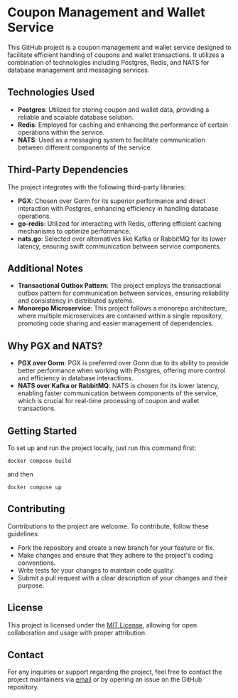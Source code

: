 # Coupon Management and Wallet Service

This GitHub project is a coupon management and wallet service designed to facilitate efficient handling of coupons and wallet transactions. It utilizes a combination of technologies including Postgres, Redis, and NATS for database management and messaging services.

## Technologies Used

- **Postgres**: Utilized for storing coupon and wallet data, providing a reliable and scalable database solution.
- **Redis**: Employed for caching and enhancing the performance of certain operations within the service.
- **NATS**: Used as a messaging system to facilitate communication between different components of the service.

## Third-Party Dependencies

The project integrates with the following third-party libraries:

- **PGX**: Chosen over Gorm for its superior performance and direct interaction with Postgres, enhancing efficiency in handling database operations.
- **go-redis**: Utilized for interacting with Redis, offering efficient caching mechanisms to optimize performance.
- **nats.go**: Selected over alternatives like Kafka or RabbitMQ for its lower latency, ensuring swift communication between service components.

## Additional Notes

- **Transactional Outbox Pattern**: The project employs the transactional outbox pattern for communication between services, ensuring reliability and consistency in distributed systems.
- **Monorepo Microservice**: This project follows a monorepo architecture, where multiple microservices are contained within a single repository, promoting code sharing and easier management of dependencies.

## Why PGX and NATS?

- **PGX over Gorm**: PGX is preferred over Gorm due to its ability to provide better performance when working with Postgres, offering more control and efficiency in database interactions.
- **NATS over Kafka or RabbitMQ**: NATS is chosen for its lower latency, enabling faster communication between components of the service, which is crucial for real-time processing of coupon and wallet transactions.

## Getting Started

To set up and run the project locally, just run this command first:

```
docker compose build
```

and then

```
docker compose up
```

## Contributing

Contributions to the project are welcome. To contribute, follow these guidelines:

- Fork the repository and create a new branch for your feature or fix.
- Make changes and ensure that they adhere to the project's coding conventions.
- Write tests for your changes to maintain code quality.
- Submit a pull request with a clear description of your changes and their purpose.

## License

This project is licensed under the [MIT License](LICENSE), allowing for open collaboration and usage with proper attribution.

## Contact

For any inquiries or support regarding the project, feel free to contact the project maintainers via [email](m.a1378.1387@gmail.com) or by opening an issue on the GitHub repository.
